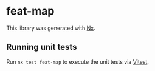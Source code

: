 # feat-map

This library was generated with [Nx](https://nx.dev).

## Running unit tests

Run `nx test feat-map` to execute the unit tests via [Vitest](https://vitest.dev/).
